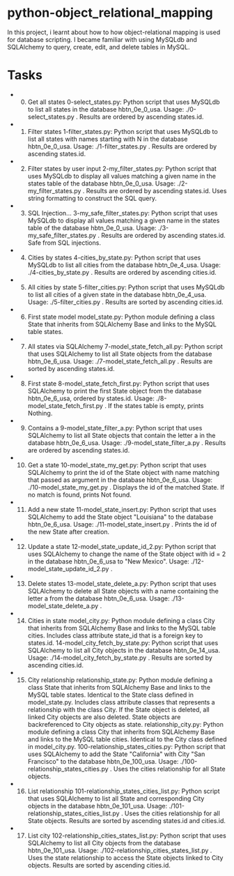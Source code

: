# python-object_relational_mapping
In this project, i learnt about how to how object-relational mapping is used for database scripting. I became familiar with using MySQLdb and SQLAlchemy to query, create, edit, and delete tables in MySQL.

# Tasks


*    0. Get all states
        0-select_states.py: Python script that uses MySQLdb to list all states in the database hbtn_0e_0_usa.
        Usage: ./0-select_states.py <mysql username> <mysql password> <database name>.
        Results are ordered by ascending states.id.

*    1. Filter states
        1-filter_states.py: Python script that uses MySQLdb to list all states with names starting with N in the database hbtn_0e_0_usa.
        Usage: ./1-filter_states.py <mysql username> <mysql password> <database name>.
        Results are ordered by ascending states.id.

*    2. Filter states by user input
        2-my_filter_states.py: Python script that uses MySQLdb to display all values matching a given name in the states table of the database hbtn_0e_0_usa.
        Usage: ./2-my_filter_states.py <mysql username> <mysql password> <database name> <state name searched>.
        Results are ordered by ascending states.id.
        Uses string formatting to construct the SQL query.

*    3. SQL Injection...
        3-my_safe_filter_states.py: Python script that uses MySQLdb to display all values matching a given name in the states table of the database hbtn_0e_0_usa.
        Usage: ./3-my_safe_filter_states.py <mysql username> <mysql password> <database name> <state name searched>.
        Results are ordered by ascending states.id.
        Safe from SQL injections.

*    4. Cities by states
        4-cities_by_state.py: Python script that uses MySQLdb to list all cities from the database hbtn_0e_4_usa.
        Usage: ./4-cities_by_state.py <mysql username> <mysql password> <database name>.
        Results are ordered by ascending cities.id.

*    5. All cities by state
        5-filter_cities.py: Python script that uses MySQLdb to list all cities of a given state in the database hbtn_0e_4_usa.
        Usage: ./5-filter_cities.py <mysql username> <mysql password> <database name>.
        Results are sorted by ascending cities.id.

*    6. First state model
        model_state.py: Python module defining a class State that inherits from SQLAlchemy Base and links to the MySQL table states.

*    7. All states via SQLAlchemy
        7-model_state_fetch_all.py: Python script that uses SQLAlchemy to list all State objects from the database hbtn_0e_6_usa.
        Usage: ./7-model_state_fetch_all.py <mysql username> <mysql password> <database name>.
        Results are sorted by ascending states.id.

*    8. First state
        8-model_state_fetch_first.py: Python script that uses SQLAlchemy to print the first State object from the database hbtn_0e_6_usa, ordered by states.id.
        Usage: ./8-model_state_fetch_first.py <mysql username> <mysql password> <database name>.
        If the states table is empty, prints Nothing.

*    9. Contains a
        9-model_state_filter_a.py: Python script that uses SQLAlchemy to list all State objects that contain the letter a in the database hbtn_0e_6_usa.
        Usage: ./9-model_state_filter_a.py <mysql username> <mysql password> <database name>.
        Results are ordered by ascending states.id.

*    10. Get a state
        10-model_state_my_get.py: Python script that uses SQLAlchemy to print the id of the State object with name matching that passed as argument in the database hbtn_0e_6_usa.
        Usage: ./10-model_state_my_get.py <mysql username> <mysql password> <database name> <state searched name>.
        Displays the id of the matched State.
        If no match is found, prints Not found.

*    11. Add a new state
        11-model_state_insert.py: Python script that uses SQLAlchemy to add the State object "Louisiana" to the database hbtn_0e_6_usa.
        Usage: ./11-model_state_insert.py <mysql username> <mysql password> <database name>.
        Prints the id of the new State after creation.

*    12. Update a state
        12-model_state_update_id_2.py: Python script that uses SQLAlchemy to change the name of the State object with id = 2 in the database hbtn_0e_6_usa to "New Mexico".
        Usage: ./12-model_state_update_id_2.py <mysql username> <mysql password> <database name>.

*    13. Delete states
        13-model_state_delete_a.py: Python script that uses SQLAlchemy to delete all State objects with a name containing the letter a from the database hbtn_0e_6_usa.
        Usage: ./13-model_state_delete_a.py <mysql username> <mysql password> <database name>.

*    14. Cities in state
        model_city.py: Python module defining a class City that inherits from SQLAlchemy Base and links to the MySQL table cities.
            Includes class attribute state_id that is a foreign key to states.id.
        14-model_city_fetch_by_state.py: Python script that uses SQLAlchemy to list all City objects in the database hbtn_0e_14_usa.
        Usage: ./14-model_city_fetch_by_state.py <mysql username> <mysql password> <database name>.
        Results are sorted by ascending cities.id.

*    15. City relationship
        relationship_state.py: Python module defining a class State that inherits from SQLAlchemy Base and links to the MySQL table states.
            Identical to the State class defined in model_state.py.
            Includes class attribute classes that represents a relationship with the class City. If the State object is deleted, all linked City objects are also deleted. State objects are backreferenced to City objects as state.
        relationship_city.py: Python module defining a class City that inherits from SQLAlchemy Base and links to the MySQL table cities.
            Identical to the City class defined in model_city.py.
        100-relationship_states_cities.py: Python script that uses SQLAlchemy to add the State "California" with City "San Francisco" to the database hbtn_0e_100_usa.
        Usage: ./100-relationship_states_cities.py <mysql username> <mysql password> <database name>.
        Uses the cities relationship for all State objects.

*    16. List relationship
        101-relationship_states_cities_list.py: Python script that uses SQLAlchemy to list all State and corresponding City objects in the database hbtn_0e_101_usa.
        Usage: ./101-relationship_states_cities_list.py <mysql username> <mysql password> <database name>.
        Uses the cities relationship for all State objects.
        Results are sorted by ascending states.id and cities.id.

*    17. List city
        102-relationship_cities_states_list.py: Python script that uses SQLAlchemy to list all City objects from the database hbtn_0e_101_usa.
        Usage: ./102-relationship_cities_states_list.py <mysql username> <mysql password> <database name>.
        Uses the state relationship to access the State objects linked to City objects.
        Results are sorted by ascending cities.id.


